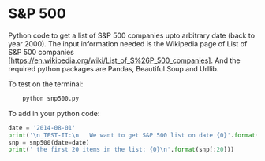 S&P 500 
=======
Python code to get a list of S&P 500 companies upto arbitrary date (back to year 2000).
The input information needed is the Wikipedia page of List of S&P 500 companies 
[https://en.wikipedia.org/wiki/List_of_S%26P_500_companies].
And the required python packages are Pandas, Beautiful Soup and Urllib.

To test on the terminal:
```bash
    python snp500.py
```

To add in your python code:

```python
date = '2014-08-01'
print('\n TEST-II:\n   We want to get S&P 500 list on date {0}'.format(date))
snp = snp500(date=date)
print(' the first 20 items in the list: {0}\n'.format(snp[:20]))
```

